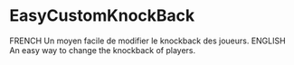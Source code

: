 # EasyCustomKnockBack
FRENCH Un moyen facile de modifier le knockback des joueurs.
ENGLISH An easy way to change the knockback of players.
